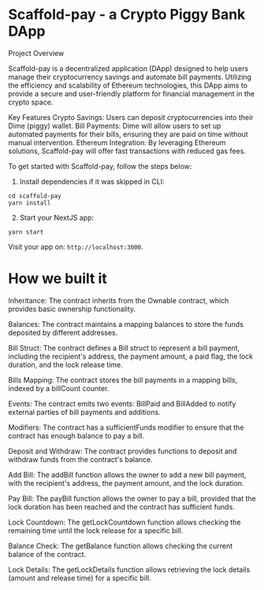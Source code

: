 # Scaffold-pay - a Crypto Piggy Bank DApp

Project Overview

Scaffold-pay is a decentralized application (DApp) designed to help users manage their cryptocurrency savings and automate bill payments. Utilizing the efficiency and scalability of Ethereum technologies, this DApp aims to provide a secure and user-friendly platform for financial management in the crypto space.

Key Features
Crypto Savings: Users can deposit cryptocurrencies into their Dime (piggy) wallet.
Bill Payments: Dime will allow users to set up automated payments for their bills, ensuring they are paid on time without manual intervention.
Ethereum Integration: By leveraging Ethereum solutions, Scaffold-pay will offer fast transactions with reduced gas fees.



To get started with Scaffold-pay, follow the steps below:

1. Install dependencies if it was skipped in CLI:

```
cd scaffold-pay
yarn install
```

2. Start your NextJS app:

```
yarn start
```

Visit your app on: `http://localhost:3000`. 


# How we built it

Inheritance: The contract inherits from the Ownable contract, which provides basic ownership functionality.

Balances: The contract maintains a mapping balances to store the funds deposited by different addresses.

Bill Struct: The contract defines a Bill struct to represent a bill payment, including the recipient's address, the payment amount, a paid flag, the lock duration, and the lock release time.

Bills Mapping: The contract stores the bill payments in a mapping bills, indexed by a billCount counter.

Events: The contract emits two events: BillPaid and BillAdded to notify external parties of bill payments and additions.

Modifiers: The contract has a sufficientFunds modifier to ensure that the contract has enough balance to pay a bill.

Deposit and Withdraw: The contract provides functions to deposit and withdraw funds from the contract's balance.

Add Bill: The addBill function allows the owner to add a new bill payment, with the recipient's address, the payment amount, and the lock duration.

Pay Bill: The payBill function allows the owner to pay a bill, provided that the lock duration has been reached and the contract has sufficient funds.

Lock Countdown: The getLockCountdown function allows checking the remaining time until the lock release for a specific bill.

Balance Check: The getBalance function allows checking the current balance of the contract.

Lock Details: The getLockDetails function allows retrieving the lock details (amount and release time) for a specific bill.

